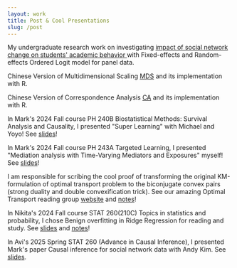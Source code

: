 ```yaml
---
layout: work
title: Post & Cool Presentations
slug: /post
---
```


My undergraduate research work on investigating  <a href="https://drive.google.com/file/d/1g2LcU73fG4_i-zXrMPcKd1nUUTKHjs3l/view?usp=sharing">  impact of social network change on students' academic behavior </a> with Fixed-effects and Random-effects Ordered Logit model for panel data.

Chinese Version of Multidimensional Scaling <a href="https://www.jianshu.com/p/39332c72828e">MDS</a> and its implementation with R.

Chinese Version of Correspondence Analysis <a href="https://www.jianshu.com/p/8f1aa3770c61"> CA</a> and its implementation with R.

In Mark's 2024 Fall course PH 240B Biostatistical Methods: Survival Analysis and Causality, I presented "Super Learning" with Michael and Yoyo! See <a href="https://drive.google.com/file/d/1RnQS5Dwp-a01JvFzR9a2cRy_-uTySo1I/view?usp=share_link">slides</a>!

In Mark's 2024 Fall course PH 243A Targeted Learning, I presented "Mediation analysis with Time-Varying Mediators and Exposures" myself! See 
<a href="https://drive.google.com/file/d/1g_grPHUDciLUHKUAfZjZDVKZI55-x5rm/view?usp=sharing">slides</a>!

I am responsible for scribing the cool proof of transforming the original KM-formulation of optimal transport problem to the biconjugate convex pairs (strong duality and double convexification trick). See our amazing Optimal Transport reading group <a href="https://kaiwen-hou-khou.github.io/OTMLE/">website</a> and <a href="https://kaiwen-hou-khou.github.io/OTMLE/notes/double_convexification.pdf">notes</a>!

In Nikita's 2024 Fall course STAT 260(210C) Topics in statistics and probability, I chose Benign overfitting in Ridge Regression for reading and study. See <a href="https://drive.google.com/file/d/1S6_1Eg4cX8nWB-t22cjmLxODZr58Zg8m/view?usp=share_link">slides</a> and <a href="https://drive.google.com/file/d/1droJHf25MrgzSLRYMkltsZk1PXh6Fed1/view?usp=sharing">notes</a>!

In Avi's 2025 Spring STAT 260 (Advance in Causal Inference), I presented Mark's paper Causal inference for social network data with Andy Kim. See  <a href="https://drive.google.com/file/d/1S6_1Eg4cX8nWB-t22cjmLxODZr58Zg8m/view?usp=share_link">slides</a>. 
